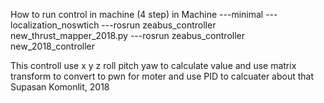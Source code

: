 How to run control in machine (4 step) in Machine
---minimal
---localization_noswtich
---rosrun zeabus_controller new_thrust_mapper_2018.py
---rosrun zeabus_controller new_2018_controller

This controll use x y z roll pitch yaw to calculate value and use matrix transform to convert to pwn for moter
and use PID to calcuater about that
										Supasan Komonlit, 2018
